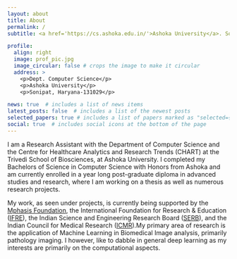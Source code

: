 ```yaml
---
layout: about
title: About
permalink: /
subtitle: <a href='https://cs.ashoka.edu.in/'>Ashoka University</a>. Sonipat India.

profile:
  align: right
  image: prof_pic.jpg
  image_circular: false # crops the image to make it circular
  address: >
    <p>Dept. Computer Science</p>
    <p>Ashoka University</p>
    <p>Sonipat, Haryana-131029</p>

news: true  # includes a list of news items
latest_posts: false  # includes a list of the newest posts
selected_papers: true # includes a list of papers marked as "selected={true}"
social: true  # includes social icons at the bottom of the page
---
```


I am a Research Assistant with the Department of Computer Science and the Centre for Healthcare Analytics and Research Trends (CHART) at the Trivedi School of Biosciences, at Ashoka University. I completed my Bachelors of Science in Computer Science with Honors from Ashoka and am currently enrolled in a year long post-graduate diploma in advanced studies and research, where I am working on a thesis as well as numerous research projects. 

My work, as seen under projects, is currently being supported by the [Mphasis Foundation](https://www.mphasis.com/home.html), the International Foundation for Research & Education ([IFRE](http://ifre.org.in/)), the Indian Science and Engineering Research Board ([SERB](https://www.serbonline.in/SERB/HomePage)), and the Indian Council for Medical Research ([ICMR](https://www.icmr.gov.in/)).My primary area of research is the application of Machine Learning in Biomedical Image analysis, primarily pathology imaging. I however, like to dabble in general deep learning as my interests are primarily on the computational aspects. 
